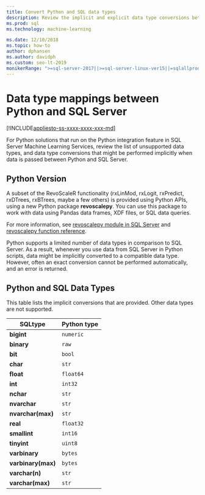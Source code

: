 ```yaml
---
title: Convert Python and SQL data types
description: Review the implicit and explicit data type conversions between Python and SQL Server in data science and machine learning solutions.
ms.prod: sql
ms.technology: machine-learning

ms.date: 12/10/2018  
ms.topic: how-to
author: dphansen
ms.author: davidph
ms.custom: seo-lt-2019
monikerRange: ">=sql-server-2017||>=sql-server-linux-ver15||=sqlallproducts-allversions"
---
```

# Data type mappings between Python and SQL Server
[!INCLUDE[appliesto-ss-xxxx-xxxx-xxx-md](../../includes/appliesto-ss-xxxx-xxxx-xxx-md.md)]

For Python solutions that run on the Python integration feature in SQL Server Machine Learning Services, review the list of unsupported data types, and data type conversions that might be performed implicitly when data is passed between Python and SQL Server.

## Python Version

A subset of the RevoScaleR functionality (rxLinMod, rxLogit, rxPredict, rxDTrees, rxBTrees, maybe a few others) is provided using Python APIs, using a new Python package **revoscalepy**. You can use this package to work with data using Pandas data frames, XDF files, or SQL data queries.

For more information, see [revoscalepy module in SQL Server](ref-py-revoscalepy.md) and [revoscalepy function reference](https://docs.microsoft.com/r-server/python-reference/revoscalepy/revoscalepy-package).

Python supports a limited number of data types in comparison to SQL Server. As a result, whenever you use data from SQL Server in Python scripts, data might be implicitly converted to a compatible data type. However, often an exact conversion cannot be performed automatically, and an error is returned.

## Python and SQL Data Types

This table lists the implicit conversions that are provided. Other data types are not supported.

|SQLtype|Python type|
|-------|-----------|
|**bigint**|`numeric`|
|**binary**|`raw`|
|**bit**|`bool`|
|**char**|`str`|
|**float**|`float64`|
|**int**|`int32`|
|**nchar**|`str`|
|**nvarchar**|`str`|
|**nvarchar(max)**|`str`|
|**real**|`float32`|
|**smallint**|`int16`|
|**tinyint**|`uint8`|
|**varbinary**|`bytes`|
|**varbinary(max)**|`bytes`|
|**varchar(n)**|`str`|
|**varchar(max)**|`str`|
